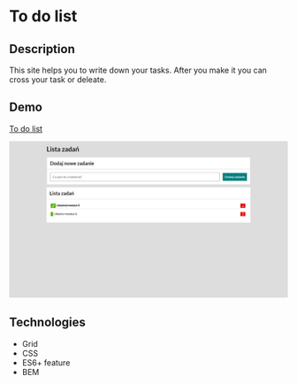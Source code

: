 # To do list

## Description

This site helps you to write down your tasks. After you make it you can cross your task or deleate.

## Demo

[To do list](https://mombil.github.io/to_do_list/)

![Demo photo](Images/demo.png)

## Technologies

- Grid
- CSS
- ES6+ feature
- BEM
